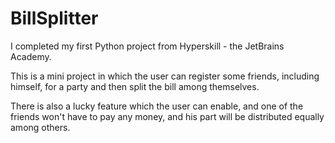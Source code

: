 # BillSplitter

I completed my first Python project from Hyperskill - the JetBrains Academy.

This is a mini project in which the user can register some friends, including himself, for a party and then split the bill among themselves.

There is also a lucky feature which the user can enable, and one of the friends won't have to pay any money, and his part will be distributed equally among others.
